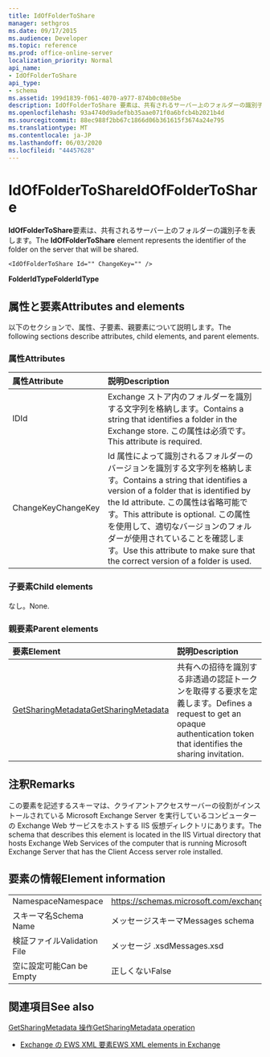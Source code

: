 ```yaml
---
title: IdOfFolderToShare
manager: sethgros
ms.date: 09/17/2015
ms.audience: Developer
ms.topic: reference
ms.prod: office-online-server
localization_priority: Normal
api_name:
- IdOfFolderToShare
api_type:
- schema
ms.assetid: 199d1839-f061-4070-a977-874b0c08e5be
description: IdOfFolderToShare 要素は、共有されるサーバー上のフォルダーの識別子を表します。
ms.openlocfilehash: 93a4740d9adefbb35aae071f0a6bfcb4b2021b4d
ms.sourcegitcommit: 88ec988f2bb67c1866d06b361615f3674a24e795
ms.translationtype: MT
ms.contentlocale: ja-JP
ms.lasthandoff: 06/03/2020
ms.locfileid: "44457628"
---
```

# <a name="idoffoldertoshare"></a><span data-ttu-id="8b807-103">IdOfFolderToShare</span><span class="sxs-lookup"><span data-stu-id="8b807-103">IdOfFolderToShare</span></span>

<span data-ttu-id="8b807-104">**IdOfFolderToShare**要素は、共有されるサーバー上のフォルダーの識別子を表します。</span><span class="sxs-lookup"><span data-stu-id="8b807-104">The **IdOfFolderToShare** element represents the identifier of the folder on the server that will be shared.</span></span> 
  
```
<IdOfFolderToShare Id="" ChangeKey="" />
```

 <span data-ttu-id="8b807-105">**FolderIdType**</span><span class="sxs-lookup"><span data-stu-id="8b807-105">**FolderIdType**</span></span>
## <a name="attributes-and-elements"></a><span data-ttu-id="8b807-106">属性と要素</span><span class="sxs-lookup"><span data-stu-id="8b807-106">Attributes and elements</span></span>

<span data-ttu-id="8b807-107">以下のセクションで、属性、子要素、親要素について説明します。</span><span class="sxs-lookup"><span data-stu-id="8b807-107">The following sections describe attributes, child elements, and parent elements.</span></span>
  
### <a name="attributes"></a><span data-ttu-id="8b807-108">属性</span><span class="sxs-lookup"><span data-stu-id="8b807-108">Attributes</span></span>

|<span data-ttu-id="8b807-109">**属性**</span><span class="sxs-lookup"><span data-stu-id="8b807-109">**Attribute**</span></span>|<span data-ttu-id="8b807-110">**説明**</span><span class="sxs-lookup"><span data-stu-id="8b807-110">**Description**</span></span>|
|:-----|:-----|
|<span data-ttu-id="8b807-111">ID</span><span class="sxs-lookup"><span data-stu-id="8b807-111">Id</span></span>  <br/> |<span data-ttu-id="8b807-112">Exchange ストア内のフォルダーを識別する文字列を格納します。</span><span class="sxs-lookup"><span data-stu-id="8b807-112">Contains a string that identifies a folder in the Exchange store.</span></span> <span data-ttu-id="8b807-113">この属性は必須です。</span><span class="sxs-lookup"><span data-stu-id="8b807-113">This attribute is required.</span></span>  <br/> |
|<span data-ttu-id="8b807-114">ChangeKey</span><span class="sxs-lookup"><span data-stu-id="8b807-114">ChangeKey</span></span>  <br/> |<span data-ttu-id="8b807-115">Id 属性によって識別されるフォルダーのバージョンを識別する文字列を格納します。</span><span class="sxs-lookup"><span data-stu-id="8b807-115">Contains a string that identifies a version of a folder that is identified by the Id attribute.</span></span> <span data-ttu-id="8b807-116">この属性は省略可能です。</span><span class="sxs-lookup"><span data-stu-id="8b807-116">This attribute is optional.</span></span> <span data-ttu-id="8b807-117">この属性を使用して、適切なバージョンのフォルダーが使用されていることを確認します。</span><span class="sxs-lookup"><span data-stu-id="8b807-117">Use this attribute to make sure that the correct version of a folder is used.</span></span>  <br/> |
   
### <a name="child-elements"></a><span data-ttu-id="8b807-118">子要素</span><span class="sxs-lookup"><span data-stu-id="8b807-118">Child elements</span></span>

<span data-ttu-id="8b807-119">なし。</span><span class="sxs-lookup"><span data-stu-id="8b807-119">None.</span></span>
  
### <a name="parent-elements"></a><span data-ttu-id="8b807-120">親要素</span><span class="sxs-lookup"><span data-stu-id="8b807-120">Parent elements</span></span>

|<span data-ttu-id="8b807-121">**要素**</span><span class="sxs-lookup"><span data-stu-id="8b807-121">**Element**</span></span>|<span data-ttu-id="8b807-122">**説明**</span><span class="sxs-lookup"><span data-stu-id="8b807-122">**Description**</span></span>|
|:-----|:-----|
|[<span data-ttu-id="8b807-123">GetSharingMetadata</span><span class="sxs-lookup"><span data-stu-id="8b807-123">GetSharingMetadata</span></span>](getsharingmetadata.md) <br/> |<span data-ttu-id="8b807-124">共有への招待を識別する非透過の認証トークンを取得する要求を定義します。</span><span class="sxs-lookup"><span data-stu-id="8b807-124">Defines a request to get an opaque authentication token that identifies the sharing invitation.</span></span>  <br/> |
   
## <a name="remarks"></a><span data-ttu-id="8b807-125">注釈</span><span class="sxs-lookup"><span data-stu-id="8b807-125">Remarks</span></span>

<span data-ttu-id="8b807-126">この要素を記述するスキーマは、クライアントアクセスサーバーの役割がインストールされている Microsoft Exchange Server を実行しているコンピューターの Exchange Web サービスをホストする IIS 仮想ディレクトリにあります。</span><span class="sxs-lookup"><span data-stu-id="8b807-126">The schema that describes this element is located in the IIS Virtual directory that hosts Exchange Web Services of the computer that is running Microsoft Exchange Server that has the Client Access server role installed.</span></span>
  
## <a name="element-information"></a><span data-ttu-id="8b807-127">要素の情報</span><span class="sxs-lookup"><span data-stu-id="8b807-127">Element information</span></span>

|||
|:-----|:-----|
|<span data-ttu-id="8b807-128">Namespace</span><span class="sxs-lookup"><span data-stu-id="8b807-128">Namespace</span></span>  <br/> |https://schemas.microsoft.com/exchange/services/2006/messages  <br/> |
|<span data-ttu-id="8b807-129">スキーマ名</span><span class="sxs-lookup"><span data-stu-id="8b807-129">Schema Name</span></span>  <br/> |<span data-ttu-id="8b807-130">メッセージスキーマ</span><span class="sxs-lookup"><span data-stu-id="8b807-130">Messages schema</span></span>  <br/> |
|<span data-ttu-id="8b807-131">検証ファイル</span><span class="sxs-lookup"><span data-stu-id="8b807-131">Validation File</span></span>  <br/> |<span data-ttu-id="8b807-132">メッセージ .xsd</span><span class="sxs-lookup"><span data-stu-id="8b807-132">Messages.xsd</span></span>  <br/> |
|<span data-ttu-id="8b807-133">空に設定可能</span><span class="sxs-lookup"><span data-stu-id="8b807-133">Can be Empty</span></span>  <br/> |<span data-ttu-id="8b807-134">正しくない</span><span class="sxs-lookup"><span data-stu-id="8b807-134">False</span></span>  <br/> |
   
## <a name="see-also"></a><span data-ttu-id="8b807-135">関連項目</span><span class="sxs-lookup"><span data-stu-id="8b807-135">See also</span></span>



[<span data-ttu-id="8b807-136">GetSharingMetadata 操作</span><span class="sxs-lookup"><span data-stu-id="8b807-136">GetSharingMetadata operation</span></span>](getsharingmetadata-operation.md)


- [<span data-ttu-id="8b807-137">Exchange の EWS XML 要素</span><span class="sxs-lookup"><span data-stu-id="8b807-137">EWS XML elements in Exchange</span></span>](ews-xml-elements-in-exchange.md)

